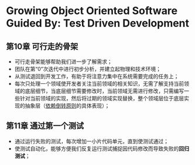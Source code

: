 # Growing Object Oriented Software Guided By: Test Driven Development

## 第10章 可行走的骨架
- 可行走骨架能够帮助我们进一步了解需求；
- 团队在第“0”次迭代中进行初步分析，并建立起物理和技术环境；
- 从测试退回到开发工作，有助于将注意力集中在系统需要完成的任务上；
- 每次只处理一个领域使开发者关注当前领域的相关知识，无需了解支持当前领域的底层细节，当底层细节需要修改时，当前领域无需进行修改，只需编写一些针对当前领域的实现，然后将过期的领域实现替换，整个领域层位于底层实现的抽象层（[依赖倒转原则](https://www.baidu.com/link?url=A2HNv2USki03_3fnPlECmNApiX956T3AdAYWDfX9cBFY0tNJevbzInsbU3nf6tw-XNSmv36hfxN4qC6WJ2KhAR5zWxswI5HNt-fFPiPsCuhzY1XkbYvun47MGGoejcemI5J2Hv5hQ0zYVSRtI-vh75IvQMWQ2nwy0MwxH44Oqj1scTP9n08js-6SM9yAUk16K4_5ttany6bPkgXJ9pvynK&wd=&eqid=d6e077220009d7ed0000000556f3ff04)的具体表现）；


## 第11章 通过第一个测试
- 通过运行失败的测试，每次增加一小片代码单元，直到使测试通过；
- 使测试自动化，能够方便我们反复运行测试捕捉因代码修改而导致失败的**回归测试**；
